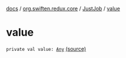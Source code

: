 [docs](../../index.md) / [org.swiften.redux.core](../index.md) / [JustJob](index.md) / [value](./value.md)

# value

`private val value: `[`Any`](https://kotlinlang.org/api/latest/jvm/stdlib/kotlin/-any/index.html) [(source)](https://github.com/protoman92/KotlinRedux/tree/master/common/common-core/src/main/kotlin/org/swiften/redux/core/AsyncJob.kt#L26)